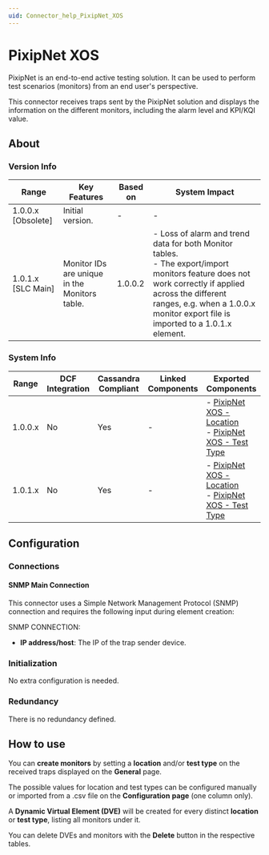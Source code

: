 ```yaml
---
uid: Connector_help_PixipNet_XOS
---
```


# PixipNet XOS

PixipNet is an end-to-end active testing solution. It can be used to perform test scenarios (monitors) from an end user's perspective.

This connector receives traps sent by the PixipNet solution and displays the information on the different monitors, including the alarm level and KPI/KQI value.

## About

### Version Info

| Range | Key Features | Based on | System Impact |
|--|--|--|--|
| 1.0.0.x [Obsolete] | Initial version. | - | - |
| 1.0.1.x [SLC Main] | Monitor IDs are unique in the Monitors table. | 1.0.0.2 | - Loss of alarm and trend data for both Monitor tables. <br>- The export/import monitors feature does not work correctly if applied across the different ranges, e.g. when a 1.0.0.x monitor export file is imported to a 1.0.1.x element. |

### System Info

| Range | DCF Integration | Cassandra Compliant | Linked Components | Exported Components |
|--|--|--|--|--|
| 1.0.0.x | No | Yes | - | - [PixipNet XOS - Location](xref:Connector_help_PixipNet_XOS_-_Location) <br>- [PixipNet XOS - Test Type](xref:Connector_help_PixipNet_XOS_-_Test_Type) |
| 1.0.1.x | No | Yes | - | - [PixipNet XOS - Location](xref:Connector_help_PixipNet_XOS_-_Location) <br>- [PixipNet XOS - Test Type](xref:Connector_help_PixipNet_XOS_-_Test_Type) |

## Configuration

### Connections

#### SNMP Main Connection

This connector uses a Simple Network Management Protocol (SNMP) connection and requires the following input during element creation:

SNMP CONNECTION:

- **IP address/host**: The IP of the trap sender device.

### Initialization

No extra configuration is needed.

### Redundancy

There is no redundancy defined.

## How to use

You can **create monitors** by setting a **location** and/or **test type** on the received traps displayed on the **General** page.

The possible values for location and test types can be configured manually or imported from a .csv file on the **Configuration** **page** (one column only).

A **Dynamic Virtual Element (DVE)** will be created for every distinct **location** or **test type**, listing all monitors under it.

You can delete DVEs and monitors with the **Delete** button in the respective tables.
